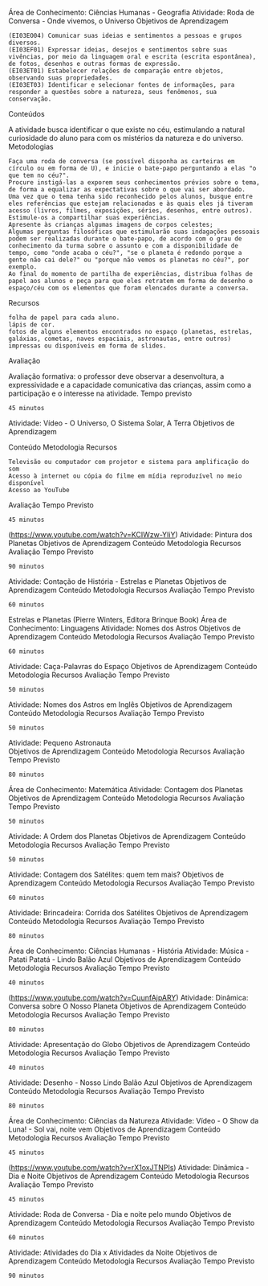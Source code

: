 Área de Conhecimento: Ciências Humanas - Geografia
Atividade: Roda de Conversa - Onde vivemos, o Universo
Objetivos de Aprendizagem

    (EI03EO04) Comunicar suas ideias e sentimentos a pessoas e grupos diversos.
    (EI03EF01) Expressar ideias, desejos e sentimentos sobre suas vivências, por meio da linguagem oral e escrita (escrita espontânea), de fotos, desenhos e outras formas de expressão.
    (EI03ET01) Estabelecer relações de comparação entre objetos, observando suas propriedades.
    (EI03ET03) Identificar e selecionar fontes de informações, para responder a questões sobre a natureza, seus fenômenos, sua conservação.

Conteúdos

A atividade busca identificar o que existe no céu, estimulando a natural curiosidade do aluno para com os mistérios da natureza e do universo.
Metodologias

    Faça uma roda de conversa (se possível disponha as carteiras em círculo ou em forma de U), e inicie o bate-papo perguntando a elas "o que tem no céu?".
    Procure instigá-las a exporem seus conhecimentos prévios sobre o tema, de forma a equalizar as expectativas sobre o que vai ser abordado.
    Uma vez que o tema tenha sido reconhecido pelos alunos, busque entre eles referências que estejam relacionadas e às quais eles já tiveram acesso (livros, filmes, exposições, séries, desenhos, entre outros). Estimule-os a compartilhar suas experiências.
    Apresente às crianças algumas imagens de corpos celestes;
    Algumas perguntas filosóficas que estimularão suas indagações pessoais podem ser realizadas durante o bate-papo, de acordo com o grau de conhecimento da turma sobre o assunto e com a disponibilidade de tempo, como "onde acaba o céu?", "se o planeta é redondo porque a gente não cai dele?" ou "porque não vemos os planetas no céu?", por exemplo.
    Ao final do momento de partilha de experiências, distribua folhas de papel aos alunos e peça para que eles retratem em forma de desenho o espaço/céu com os elementos que foram elencados durante a conversa.

Recursos

    folha de papel para cada aluno.
    lápis de cor.
    fotos de alguns elementos encontrados no espaço (planetas, estrelas, galáxias, cometas, naves espaciais, astronautas, entre outros) impressas ou disponíveis em forma de slides.

Avaliação

Avaliação formativa: o professor deve observar a desenvoltura, a expressividade e a capacidade comunicativa das crianças, assim como a participação e o interesse na atividade.
Tempo previsto

    45 minutos

Atividade: Vídeo - O Universo, O Sistema Solar, A Terra
Objetivos de Aprendizagem


Conteúdo
Metodologia
Recursos

    Televisão ou computador com projetor e sistema para amplificação do som
    Acesso à internet ou cópia do filme em mídia reproduzível no meio disponível
    Acesso ao YouTube

Avaliação
Tempo Previsto

    45 minutos

(https://www.youtube.com/watch?v=KCIWzw-YIiY)
Atividade: Pintura dos Planetas
Objetivos de Aprendizagem
Conteúdo
Metodologia
Recursos
Avaliação
Tempo Previsto

    90 minutos

Atividade: Contação de História - Estrelas e Planetas
Objetivos de Aprendizagem
Conteúdo
Metodologia
Recursos
Avaliação
Tempo Previsto

    60 minutos

Estrelas e Planetas (Pierre Winters, Editora Brinque Book)
Área de Conhecimento: Linguagens
Atividade: Nomes dos Astros
Objetivos de Aprendizagem
Conteúdo
Metodologia
Recursos
Avaliação
Tempo Previsto

    60 minutos

Atividade: Caça-Palavras do Espaço
Objetivos de Aprendizagem
Conteúdo
Metodologia
Recursos
Avaliação
Tempo Previsto

    50 minutos

Atividade: Nomes dos Astros em Inglês
Objetivos de Aprendizagem
Conteúdo
Metodologia
Recursos
Avaliação
Tempo Previsto

    50 minutos

Atividade: Pequeno Astronauta  
Objetivos de Aprendizagem
Conteúdo
Metodologia
Recursos
Avaliação
Tempo Previsto

    80 minutos

Área de Conhecimento: Matemática
Atividade: Contagem dos Planetas
Objetivos de Aprendizagem
Conteúdo
Metodologia
Recursos
Avaliação
Tempo Previsto

    50 minutos

Atividade: A Ordem dos Planetas
Objetivos de Aprendizagem
Conteúdo
Metodologia
Recursos
Avaliação
Tempo Previsto

    50 minutos

Atividade: Contagem dos Satélites: quem tem mais?
Objetivos de Aprendizagem
Conteúdo
Metodologia
Recursos
Avaliação
Tempo Previsto

    60 minutos

Atividade: Brincadeira: Corrida dos Satélites
Objetivos de Aprendizagem
Conteúdo
Metodologia
Recursos
Avaliação
Tempo Previsto

    80 minutos

Área de Conhecimento: Ciências Humanas - História
Atividade: Música - Patati Patatá - Lindo Balão Azul
Objetivos de Aprendizagem
Conteúdo
Metodologia
Recursos
Avaliação
Tempo Previsto

    40 minutos

(https://www.youtube.com/watch?v=CuunfAjpARY)
Atividade: Dinâmica: Conversa sobre O Nosso Planeta
Objetivos de Aprendizagem
Conteúdo
Metodologia
Recursos
Avaliação
Tempo Previsto

    80 minutos

Atividade: Apresentação do Globo
Objetivos de Aprendizagem
Conteúdo
Metodologia
Recursos
Avaliação
Tempo Previsto

    40 minutos

Atividade: Desenho - Nosso Lindo Balão Azul
Objetivos de Aprendizagem
Conteúdo
Metodologia
Recursos
Avaliação
Tempo Previsto

    80 minutos

Área de Conhecimento: Ciências da Natureza
Atividade: Vídeo - O Show da Luna! - Sol vai, noite vem
Objetivos de Aprendizagem
Conteúdo
Metodologia
Recursos
Avaliação
Tempo Previsto

    45 minutos

(https://www.youtube.com/watch?v=rX1oxJTNPIs)
Atividade: Dinâmica - Dia e Noite
Objetivos de Aprendizagem
Conteúdo
Metodologia
Recursos
Avaliação
Tempo Previsto

    45 minutos

Atividade: Roda de Conversa - Dia e noite pelo mundo
Objetivos de Aprendizagem
Conteúdo
Metodologia
Recursos
Avaliação
Tempo Previsto

    60 minutos

Atividade: Atividades do Dia x Atividades da Noite
Objetivos de Aprendizagem
Conteúdo
Metodologia
Recursos
Avaliação
Tempo Previsto

    90 minutos
